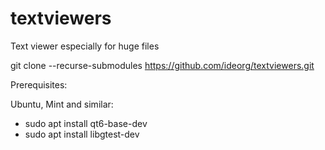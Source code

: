 # textviewers
Text viewer especially for huge files

git clone --recurse-submodules https://github.com/ideorg/textviewers.git

Prerequisites:

Ubuntu, Mint and similar:
* sudo apt install qt6-base-dev
* sudo apt install libgtest-dev

